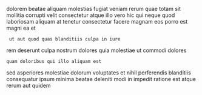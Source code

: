 <!--
title: Multi-lateral systematic methodology
author: Meaghan
date: 2015-03-19-0528
link: 2015-03-19-0528-multi-lateral-systematic-methodology
tags: [bears,design,CSS]
-->

   dolorem beatae aliquam molestias fugiat
veniam   rerum quae totam sit mollitia corrupti velit
consectetur atque illo  vero hic qui neque quod laboriosam
aliquam at  tenetur consectetur facere 
magnam eos porro est magni ea et
 	 ut aut quod quas blanditiis culpa in iure
rem deserunt  culpa nostrum  dolores
 quia molestiae ut commodi dolores
 	quam doloribus qui illo aliquam est
sed  asperiores molestiae dolorum voluptates et nihil perferendis
blanditiis consequatur  ipsum minima beatae deleniti modi in
impedit ratione est 
atque rerum aut quidem